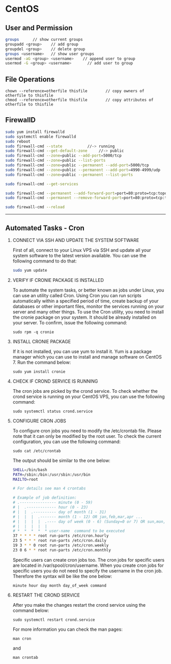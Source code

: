 # CentOS

## User and Permission

```bash
groups      // show current groups
groupadd <group>    // add group
groupdel <group>    // delete group
groups <username>   // show user groups
usermod -aG <group> <username>    // append user to group
usermod -G <group> <username>       // add user to group  
```

## File Operations

```
chown --reference=otherfile thisfile        // copy owners of otherfile to thisfile
chmod --reference=otherfile thisfile        // copy attributes of otherfile to thisfile
```

## FirewallD

```bash
sudo yum install firewalld
sudo systemctl enable firewalld
sudo reboot
sudo firewall-cmd --state           //-> running
sudo firewall-cmd --get-default-zone     //-> public
sudo firewall-cmd --zone=public --add-port=5000/tcp
sudo firewall-cmd --zone=public --list-ports
sudo firewall-cmd --zone=public --permanent --add-port=5000/tcp
sudo firewall-cmd --zone=public --permanent --add-port=4990-4999/udp
sudo firewall-cmd --zone=public --permanent --list-ports

sudo firewall-cmd --get-services

sudo firewall-cmd --permanent --add-forward-port=port=80:proto=tcp:toport=8080  // forward 80 to 8080    
sudo firewall-cmd --permanent --remove-forward-port=port=80:proto=tcp:toport=8080   // remove forwarding

sudo firewall-cmd --reload
```

---
## Automated Tasks - Cron

1. CONNECT VIA SSH AND UPDATE THE SYSTEM SOFTWARE

    First of all, connect to your Linux VPS via SSH and update all your system software to the latest version available. You can use the following command to do that:

    ```bash
    sudo yum update
    ```


1. VERIFY IF CRONIE PACKAGE IS INSTALLED

    To automate the system tasks, or better known as jobs under Linux, you can use an utility called Cron. Using Cron you can run scripts automatically within a specified period of time, create backup of your databases or other important files, monitor the services running on your server and many other things. To use the Cron utility, you need to install the cronie package on your system. It should be already installed on your server. To confirm, issue the following command:
    ```
    sudo rpm -q cronie
    ```

1. INSTALL CRONIE PACKAGE

    If it is not installed, you can use yum to install it. Yum is a package manager which you can use to install and manage software on CentOS 7. Run the command below:
    ```
    sudo yum install cronie
    ```


1. CHECK IF  CROND SERVICE IS RUNNING

    The cron jobs are picked by the crond service. To check whether the crond service is running on your CentOS VPS, you can use the following command:
    ```
    sudo systemctl status crond.service
    ```


1. CONFIGURE CRON JOBS

    To configure cron jobs you need to modify the /etc/crontab file. Please note that it can only be modified by the root user. To check the current configuration, you can use the following command:

    ```
    sudo cat /etc/crontab
    ```
    The output should be similar to the one below:
    ```bash
    SHELL=/bin/bash
    PATH=/sbin:/bin:/usr/sbin:/usr/bin
    MAILTO=root

    # For details see man 4 crontabs

    # Example of job definition:
    # .---------------- minute (0 - 59)
    # |  .------------- hour (0 - 23)
    # |  |  .---------- day of month (1 - 31)
    # |  |  |  .------- month (1 - 12) OR jan,feb,mar,apr ...
    # |  |  |  |  .---- day of week (0 - 6) (Sunday=0 or 7) OR sun,mon,tue,wed,thu,fri,sat
    # |  |  |  |  |
    # *  *  *  *  * user-name  command to be executed
    37 * * * * root run-parts /etc/cron.hourly
    23 5 * * * root run-parts /etc/cron.daily
    19 3 * * 0 root run-parts /etc/cron.weekly
    23 0 6 * * root run-parts /etc/cron.monthly
    ```

    Specific users can create cron jobs too. The cron jobs for specific users are located in /var/spool/cron/username. When you create cron jobs for specific users you do not need to specify the username in the cron job. Therefore the syntax will be like the one below:
    ```
    minute hour day month day_of_week command
    ```

1. RESTART THE CROND SERVICE

    After you make the changes restart the crond service using the command below:
    ```
    sudo systemctl restart crond.service
    ```
    For more information you can check the man pages:
    ```
    man cron
    ```
    and
    ```
    man crontab
    ```
